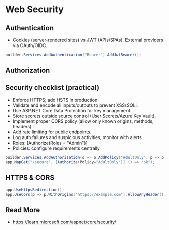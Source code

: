 # Web Security

## Authentication
- Cookies (server-rendered sites) vs JWT (APIs/SPAs). External providers via OAuth/OIDC.
```csharp
builder.Services.AddAuthentication("Bearer").AddJwtBearer();
```

## Authorization
## Security checklist (practical)
- Enforce HTTPS; add HSTS in production.
- Validate and encode all inputs/outputs to prevent XSS/SQLi.
- Use ASP.NET Core Data Protection for key management.
- Store secrets outside source control (User Secrets/Azure Key Vault).
- Implement proper CORS policy (allow only known origins, methods, headers).
- Add rate limiting for public endpoints.
- Log auth failures and suspicious activities; monitor with alerts.
- Roles: [Authorize(Roles = "Admin")]
- Policies: configure requirements centrally.
```csharp
builder.Services.AddAuthorization(o => o.AddPolicy("AdultOnly", p => p.RequireClaim("age", "18+")));
app.MapGet("/secure", [Authorize(Policy="AdultOnly")] () => "ok");
```

## HTTPS & CORS
```csharp
app.UseHttpsRedirection();
app.UseCors(p => p.WithOrigins("https://example.com").AllowAnyHeader().AllowAnyMethod());
```

## Read More
- https://learn.microsoft.com/aspnet/core/security/
